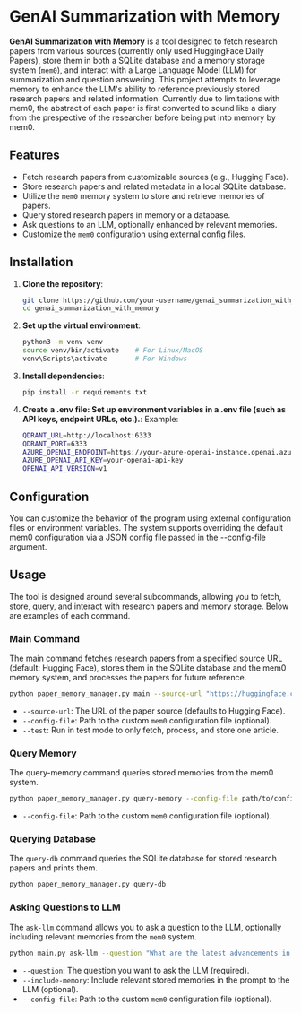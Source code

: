 # **GenAI Summarization with Memory**

**GenAI Summarization with Memory** is a tool designed to fetch research papers from various sources (currently only used HuggingFace Daily Papers), store them in both a SQLite database and a memory storage system (`mem0`), and interact with a Large Language Model (LLM) for summarization and question answering. This project attempts to leverage memory to enhance the LLM's ability to reference previously stored research papers and related information. Currently due to limitations with mem0, the abstract of each paper is first converted to sound like a diary from the prespective of the researcher before being put into memory by mem0.


## **Features**
- Fetch research papers from customizable sources (e.g., Hugging Face).
- Store research papers and related metadata in a local SQLite database.
- Utilize the `mem0` memory system to store and retrieve memories of papers.
- Query stored research papers in memory or a database.
- Ask questions to an LLM, optionally enhanced by relevant memories.
- Customize the `mem0` configuration using external config files.

## **Installation**

1. **Clone the repository**:
   ```bash
   git clone https://github.com/your-username/genai_summarization_with_memory.git
   cd genai_summarization_with_memory

2. **Set up the virtual environment**:
   ```bash
   python3 -m venv venv
   source venv/bin/activate    # For Linux/MacOS
   venv\Scripts\activate       # For Windows

3. **Install dependencies**:
   ```bash
   pip install -r requirements.txt

4. **Create a .env file: Set up environment variables in a .env file (such as API keys, endpoint URLs, etc.).**:
   Example:
   ```bash
   QDRANT_URL=http://localhost:6333
   QDRANT_PORT=6333
   AZURE_OPENAI_ENDPOINT=https://your-azure-openai-instance.openai.azure.com
   AZURE_OPENAI_API_KEY=your-openai-api-key
   OPENAI_API_VERSION=v1

## **Configuration**

You can customize the behavior of the program using external configuration files or environment variables. The system supports overriding the default mem0 configuration via a JSON config file passed in the --config-file argument.

## **Usage**

The tool is designed around several subcommands, allowing you to fetch, store, query, and interact with research papers and memory storage. Below are examples of each command.

### Main Command

The main command fetches research papers from a specified source URL (default: Hugging Face), stores them in the SQLite database and the mem0 memory system, and processes the papers for future reference.
   ```bash
   python paper_memory_manager.py main --source-url "https://huggingface.co/papers" --config-file path/to/config.json --test
   ```
- `--source-url`: The URL of the paper source (defaults to Hugging Face).
- `--config-file`: Path to the custom `mem0` configuration file (optional).
- `--test`: Run in test mode to only fetch, process, and store one article.

### Query Memory

The query-memory command queries stored memories from the mem0 system.
   ```bash
   python paper_memory_manager.py query-memory --config-file path/to/config.json
   ```
- `--config-file`: Path to the custom `mem0` configuration file (optional).

### Querying Database

The `query-db` command queries the SQLite database for stored research papers and prints them.
   ```bash
   python paper_memory_manager.py query-db
   ```

### Asking Questions to LLM

The `ask-llm` command allows you to ask a question to the LLM, optionally including relevant memories from the `mem0` system.
   ```bash
   python main.py ask-llm --question "What are the latest advancements in AI?" --include-memory --config-file path/to/config.json
   ```
- `--question`: The question you want to ask the LLM (required).
- `--include-memory`: Include relevant stored memories in the prompt to the LLM (optional).
- `--config-file`: Path to the custom `mem0` configuration file (optional).

